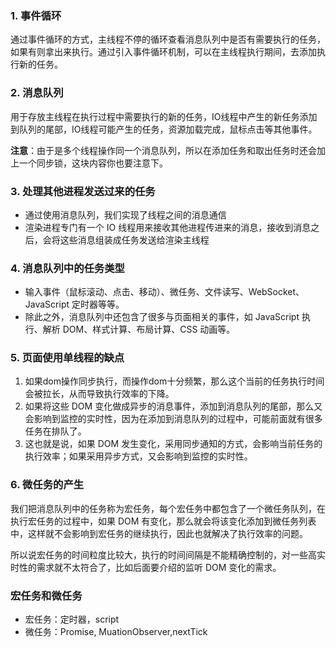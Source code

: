 ### 1. 事件循环
通过事件循环的方式，主线程不停的循环查看消息队列中是否有需要执行的任务，如果有则拿出来执行。通过引入事件循环机制，可以在主线程执行期间，去添加执行新的任务。
### 2. 消息队列
用于存放主线程在执行过程中需要执行的新的任务，IO线程中产生的新任务添加到队列的尾部，IO线程可能产生的任务，资源加载完成，鼠标点击等其他事件。

**注意**：由于是多个线程操作同一个消息队列，所以在添加任务和取出任务时还会加上一个同步锁，这块内容你也要注意下。

### 3. 处理其他进程发送过来的任务
- 通过使用消息队列，我们实现了线程之间的消息通信
- 渲染进程专门有一个 IO 线程用来接收其他进程传进来的消息，接收到消息之后，会将这些消息组装成任务发送给渲染主线程

### 4. 消息队列中的任务类型
- 输入事件（鼠标滚动、点击、移动）、微任务、文件读写、WebSocket、JavaScript 定时器等等。
- 除此之外，消息队列中还包含了很多与页面相关的事件，如 JavaScript 执行、解析 DOM、样式计算、布局计算、CSS 动画等。

### 5. 页面使用单线程的缺点
1. 如果dom操作同步执行，而操作dom十分频繁，那么这个当前的任务执行时间会被拉长，从而导致执行效率的下降。
2. 如果将这些 DOM 变化做成异步的消息事件，添加到消息队列的尾部，那么又会影响到监控的实时性，因为在添加到消息队列的过程中，可能前面就有很多任务在排队了。
3. 这也就是说，如果 DOM 发生变化，采用同步通知的方式，会影响当前任务的执行效率；如果采用异步方式，又会影响到监控的实时性。

### 6. 微任务的产生
我们把消息队列中的任务称为宏任务，每个宏任务中都包含了一个微任务队列，在执行宏任务的过程中，如果 DOM 有变化，那么就会将该变化添加到微任务列表中，这样就不会影响到宏任务的继续执行，因此也就解决了执行效率的问题。

所以说宏任务的时间粒度比较大，执行的时间间隔是不能精确控制的，对一些高实时性的需求就不太符合了，比如后面要介绍的监听 DOM 变化的需求。

### 宏任务和微任务
- 宏任务：定时器，script
- 微任务：Promise, MuationObserver,nextTick